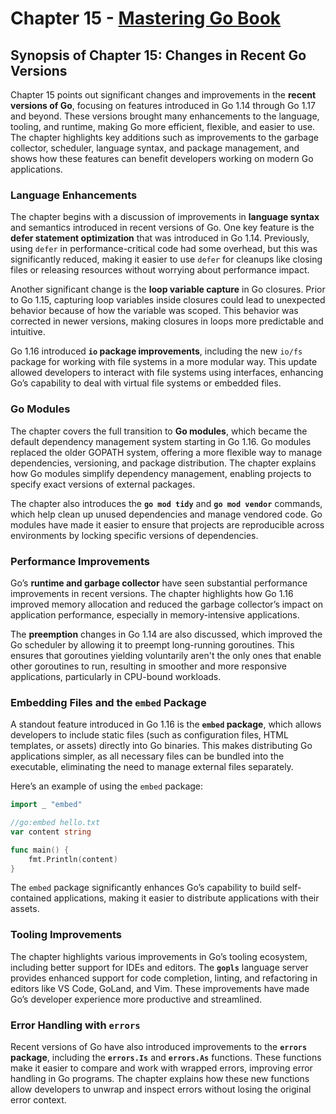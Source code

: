 # Chapter 15 - [Mastering Go Book](https://packt.link/rUETq)

## Synopsis of Chapter 15: Changes in Recent Go Versions

Chapter 15 points out significant changes and improvements in the **recent versions of Go**, focusing on features introduced in Go 1.14 through Go 1.17 and beyond. These versions brought many enhancements to the language, tooling, and runtime, making Go more efficient, flexible, and easier to use. The chapter highlights key additions such as improvements to the garbage collector, scheduler, language syntax, and package management, and shows how these features can benefit developers working on modern Go applications.

### **Language Enhancements**

The chapter begins with a discussion of improvements in **language syntax** and semantics introduced in recent versions of Go. One key feature is the **defer statement optimization** that was introduced in Go 1.14. Previously, using `defer` in performance-critical code had some overhead, but this was significantly reduced, making it easier to use `defer` for cleanups like closing files or releasing resources without worrying about performance impact.

Another significant change is the **loop variable capture** in Go closures. Prior to Go 1.15, capturing loop variables inside closures could lead to unexpected behavior because of how the variable was scoped. This behavior was corrected in newer versions, making closures in loops more predictable and intuitive.

Go 1.16 introduced **`io` package improvements**, including the new `io/fs` package for working with file systems in a more modular way. This update allowed developers to interact with file systems using interfaces, enhancing Go’s capability to deal with virtual file systems or embedded files.

### **Go Modules**

The chapter covers the full transition to **Go modules**, which became the default dependency management system starting in Go 1.16. Go modules replaced the older GOPATH system, offering a more flexible way to manage dependencies, versioning, and package distribution. The chapter explains how Go modules simplify dependency management, enabling projects to specify exact versions of external packages.

The chapter also introduces the **`go mod tidy`** and **`go mod vendor`** commands, which help clean up unused dependencies and manage vendored code. Go modules have made it easier to ensure that projects are reproducible across environments by locking specific versions of dependencies.

### **Performance Improvements**

Go’s **runtime and garbage collector** have seen substantial performance improvements in recent versions. The chapter highlights how Go 1.16 improved memory allocation and reduced the garbage collector’s impact on application performance, especially in memory-intensive applications. 

The **preemption** changes in Go 1.14 are also discussed, which improved the Go scheduler by allowing it to preempt long-running goroutines. This ensures that goroutines yielding voluntarily aren't the only ones that enable other goroutines to run, resulting in smoother and more responsive applications, particularly in CPU-bound workloads.

### **Embedding Files and the `embed` Package**

A standout feature introduced in Go 1.16 is the **`embed` package**, which allows developers to include static files (such as configuration files, HTML templates, or assets) directly into Go binaries. This makes distributing Go applications simpler, as all necessary files can be bundled into the executable, eliminating the need to manage external files separately.

Here’s an example of using the `embed` package:

```go
import _ "embed"

//go:embed hello.txt
var content string

func main() {
    fmt.Println(content)
}
```

The `embed` package significantly enhances Go’s capability to build self-contained applications, making it easier to distribute applications with their assets.

### **Tooling Improvements**

The chapter highlights various improvements in Go’s tooling ecosystem, including better support for IDEs and editors. The **`gopls`** language server provides enhanced support for code completion, linting, and refactoring in editors like VS Code, GoLand, and Vim. These improvements have made Go’s developer experience more productive and streamlined.

### **Error Handling with `errors`**

Recent versions of Go have also introduced improvements to the **`errors` package**, including the **`errors.Is`** and **`errors.As`** functions. These functions make it easier to compare and work with wrapped errors, improving error handling in Go programs. The chapter explains how these new functions allow developers to unwrap and inspect errors without losing the original error context.